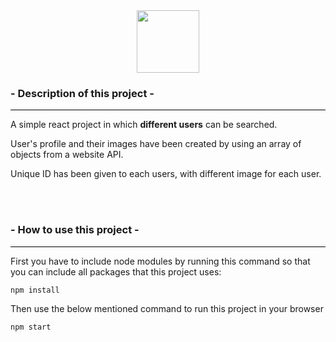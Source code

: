 <div  align="center">
<img src="https://vectr.com/tmp/aCWeGx2wL/ejAxlrqy9.svg?width=1280&height=1280&select=ejAxlrqy9page0" width="100px">
</div>

### - Description of this project -
<hr style="background-color:black;">

<p>A simple react project in which <strong>different users</strong> can be searched. </p>

User's profile and their images have been created by using an array of objects from a website API. 

Unique ID has been given to each users, with different image for each user.

<br><br>

### - How to use this project -

<hr style="background-color:black;">

First you have to include node modules by running this command so that you can include all packages that this project uses:

    npm install

Then use the below mentioned command to run this project in your browser

    npm start


